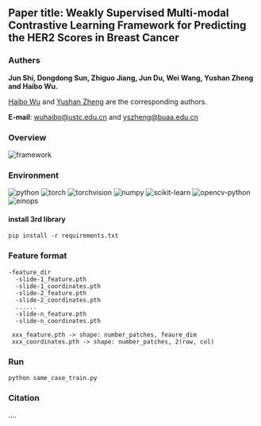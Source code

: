 ## Paper title: Weakly Supervised Multi-modal Contrastive Learning Framework for Predicting the HER2 Scores in Breast Cancer


### Authers
<strong>Jun Shi, Dongdong Sun, Zhiguo Jiang, Jun Du, Wei Wang, Yushan Zheng and Haibo Wu.</strong>

[Haibo Wu](https://lcyx.ustc.edu.cn/2023/0615/c34245a605986/page.htm) and [Yushan Zheng](https://zhengyushan.github.io/) are the corresponding authors.

<strong>E-mail</strong>: <font color='blue'>wuhaibo@ustc.edu.cn</font> and <font color='blue'>yszheng@buaa.edu.cn</font>

### Overview
![framework](images/framework.jpg)

### Environment
![python](https://img.shields.io/badge/python-3.8-blue)
![torch](https://img.shields.io/badge/torch-1.8%2Bcu111-red)
![torchvision](https://img.shields.io/badge/torchvision-0.9.1+cu111-purple)
![numpy](https://img.shields.io/badge/numpy-1.22.2-green)
![scikit-learn](https://img.shields.io/badge/scikit--learn-1.2.0-orange)
![opencv-python](https://img.shields.io/badge/opencv--python-4.5.5.62-pink)
![einops](https://img.shields.io/badge/einops-0.6.6-brown)

#### install 3rd library
```shell
pip install -r requirements.txt
```

### Feature format
```none
-feature_dir
  -slide-1_feature.pth
  -slide-1_coordinates.pth
  -slide-2_feature.pth
  -slide-2_coordinates.pth
  ......
  -slide-n_feature.pth
  -slide-n_coordinates.pth
 
 xxx_feature.pth -> shape: number_patches, feaure_dim
 xxx_coordinates.pth -> shape: number_patches, 2(row, col)
```

### Run
```shell
python same_case_train.py
```


### Citation
....